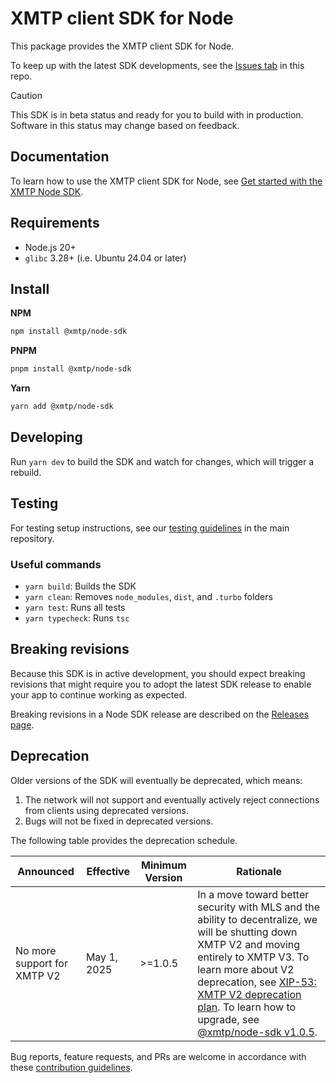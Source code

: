 # XMTP client SDK for Node

This package provides the XMTP client SDK for Node.

To keep up with the latest SDK developments, see the [Issues tab](https://github.com/xmtp/xmtp-js/issues) in this repo.

> [!CAUTION]
> This SDK is in beta status and ready for you to build with in production. Software in this status may change based on feedback.

## Documentation

To learn how to use the XMTP client SDK for Node, see [Get started with the XMTP Node SDK](https://docs.xmtp.org/sdks/node).

## Requirements

- Node.js 20+
- `glibc` 3.28+ (i.e. Ubuntu 24.04 or later)

## Install

**NPM**

```bash
npm install @xmtp/node-sdk
```

**PNPM**

```bash
pnpm install @xmtp/node-sdk
```

**Yarn**

```bash
yarn add @xmtp/node-sdk
```

## Developing

Run `yarn dev` to build the SDK and watch for changes, which will trigger a rebuild.

## Testing

For testing setup instructions, see our [testing guidelines](https://github.com/xmtp/xmtp-js/blob/main/CONTRIBUTING.md#testing) in the main repository.

### Useful commands

- `yarn build`: Builds the SDK
- `yarn clean`: Removes `node_modules`, `dist`, and `.turbo` folders
- `yarn test`: Runs all tests
- `yarn typecheck`: Runs `tsc`

## Breaking revisions

Because this SDK is in active development, you should expect breaking revisions that might require you to adopt the latest SDK release to enable your app to continue working as expected.

Breaking revisions in a Node SDK release are described on the [Releases page](https://github.com/xmtp/xmtp-js/releases).

## Deprecation

Older versions of the SDK will eventually be deprecated, which means:

1. The network will not support and eventually actively reject connections from clients using deprecated versions.
2. Bugs will not be fixed in deprecated versions.

The following table provides the deprecation schedule.

| Announced                   | Effective   | Minimum Version | Rationale                                                                                                                                                                                                                                                                                                                                                                                                                |
| --------------------------- | ----------- | --------------- | ------------------------------------------------------------------------------------------------------------------------------------------------------------------------------------------------------------------------------------------------------------------------------------------------------------------------------------------------------------------------------------------------------------------------ |
| No more support for XMTP V2 | May 1, 2025 | >=1.0.5         | In a move toward better security with MLS and the ability to decentralize, we will be shutting down XMTP V2 and moving entirely to XMTP V3. To learn more about V2 deprecation, see [XIP-53: XMTP V2 deprecation plan](https://community.xmtp.org/t/xip-53-xmtp-v2-deprecation-plan/867). To learn how to upgrade, see [@xmtp/node-sdk v1.0.5](https://github.com/xmtp/xmtp-js/releases/tag/%40xmtp%2Fnode-sdk%401.0.5). |

Bug reports, feature requests, and PRs are welcome in accordance with these [contribution guidelines](https://github.com/xmtp/xmtp-js/blob/main/CONTRIBUTING.md).

